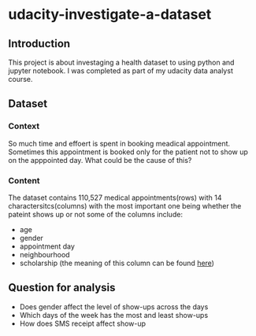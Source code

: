 # udacity-investigate-a-dataset

## Introduction
This project is about investaging a health dataset to using python and jupyter notebook. I was completed as part of my udacity data analyst course.

## Dataset
### Context
So much time and effoert is spent in booking meadical appointment. Sometimes this appointment is booked only for the patient not to show up 
on the apppointed day. What could be the cause of this?
### Content
The dataset contains 110,527 medical appointments(rows) with 14 charactersitcs(columns) with the most important one being whether the pateint shows up or not
some of the columns include:
- age
- gender
- appointment day
- neighbourhood
- scholarship (the meaning of this column can be found [here](https://en.wikipedia.org/wiki/Bolsa_Fam%C3%ADlia))
## Question for analysis

- Does gender affect the level of show-ups across the days
- Which days of the week has the most and least show-ups
- How does SMS receipt affect show-up
